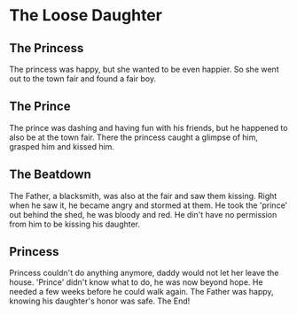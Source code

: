 # The Loose Daughter
## The Princess
The princess was happy, but she wanted to be even happier.
So she went out to the town fair and found a fair boy.
## The Prince
The prince was dashing and having fun with his friends, but he happened to also be at the town fair.
There the princess caught a glimpse of him, grasped him and kissed him.
## The Beatdown
The Father, a blacksmith, was also at the fair and saw them kissing.
Right when he saw it, he became angry and stormed at them.
He took the 'prince' out behind the shed, he was bloody and red.
He din't have no permission from him to be kissing his daughter.
## Princess
Princess couldn't do anything anymore, daddy would not let her leave the house.
'Prince' didn't know what to do, he was now beyond hope. He needed a few weeks before he could walk again.
The Father was happy, knowing his daughter's honor was safe.
The End!